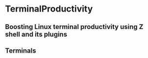 # TerminalProductivity
Boosting Linux terminal productivity using Z shell and its plugins
---

## Terminals

